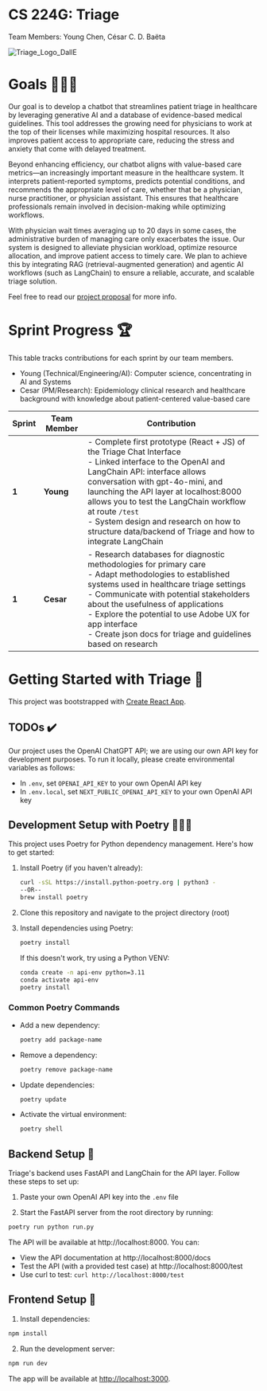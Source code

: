 # CS 224G: Triage

Team Members: Young Chen, César C. D. Baëta

![Triage_Logo_DallE](https://github.com/user-attachments/assets/dbbe05d2-3139-4889-b2b3-37b2d4e8ffd5)

# Goals 👨🏻‍⚕️
Our goal is to develop a chatbot that streamlines patient triage in healthcare by leveraging generative AI and a database of evidence-based medical guidelines. This tool addresses the growing need for physicians to work at the top of their licenses while maximizing hospital resources. It also improves patient access to appropriate care, reducing the stress and anxiety that come with delayed treatment.

Beyond enhancing efficiency, our chatbot aligns with value-based care metrics—an increasingly important measure in the healthcare system. It interprets patient-reported symptoms, predicts potential conditions, and recommends the appropriate level of care, whether that be a physician, nurse practitioner, or physician assistant. This ensures that healthcare professionals remain involved in decision-making while optimizing workflows.

With physician wait times averaging up to 20 days in some cases, the administrative burden of managing care only exacerbates the issue. Our system is designed to alleviate physician workload, optimize resource allocation, and improve patient access to timely care. We plan to achieve this by integrating RAG (retrieval-augmented generation) and agentic AI workflows (such as LangChain) to ensure a reliable, accurate, and scalable triage solution.

Feel free to read our [project proposal](https://docs.google.com/document/d/1e8rt0J3iPCRJJVk_Oy_Pvra7Q6esKACeQp7xBpgs9GE/edit?usp=sharing) for more info.

# Sprint Progress 🏆

This table tracks contributions for each sprint by our team members.
- Young (Technical/Engineering/AI): Computer science, concentrating in AI and Systems
- Cesar (PM/Research): Epidemiology clinical research and healthcare background with knowledge about patient-centered value-based care 

| Sprint  | Team Member | Contribution |
|---------|--------------|---------------|
| **1** | **Young** | - Complete first prototype (React + JS) of the Triage Chat Interface <br> - Linked interface to the OpenAI and LangChain API: interface allows conversation with gpt-4o-mini, and launching the API layer at localhost:8000 allows you to test the LangChain workflow at route `/test` <br> - System design and research on how to structure data/backend of Triage and how to integrate LangChain
| **1** | **Cesar** | - Research databases for diagnostic methodologies for primary care <br> - Adapt methodologies to established systems used in healthcare triage settings <br> - Communicate with potential stakeholders about the usefulness of applications <br> - Explore the potential to use Adobe UX for app interface <br> - Create json docs for triage and guidelines based on research <br>|


# Getting Started with Triage 🏁

This project was bootstrapped with [Create React App](https://github.com/facebook/create-react-app).

## TODOs ✔️

Our project uses the OpenAI ChatGPT API; we are using our own API key for development purposes. To run it locally, please create environmental variables as follows:
- In `.env`, set `OPENAI_API_KEY` to your own OpenAI API key
- In `.env.local`, set `NEXT_PUBLIC_OPENAI_API_KEY` to your own OpenAI API key

## Development Setup with Poetry 👩🏻‍💼

This project uses Poetry for Python dependency management. Here's how to get started:

1. Install Poetry (if you haven't already):
   ```bash
   curl -sSL https://install.python-poetry.org | python3 -
   --OR--
   brew install poetry
   ```

2. Clone this repository and navigate to the project directory (root)

3. Install dependencies using Poetry:
   ```bash
   poetry install
   ```
   If this doesn't work, try using a Python VENV:
      ```bash
   conda create -n api-env python=3.11
   conda activate api-env
   poetry install
   ```

### Common Poetry Commands

- Add a new dependency:
  ```bash
  poetry add package-name
  ```
- Remove a dependency:
  ```bash
  poetry remove package-name
  ```
- Update dependencies:
  ```bash
  poetry update
  ```
- Activate the virtual environment:
  ```bash
  poetry shell
  ```

## Backend Setup 🔧

Triage's backend uses FastAPI and LangChain for the API layer. Follow these steps to set up:

1. Paste your own OpenAI API key into the `.env` file

2. Start the FastAPI server from the root directory by running:
```bash
poetry run python run.py
```

The API will be available at http://localhost:8000. You can:
- View the API documentation at http://localhost:8000/docs
- Test the API (with a provided test case) at http://localhost:8000/test
- Use curl to test: `curl http://localhost:8000/test`

## Frontend Setup 🎨

1. Install dependencies:
```bash
npm install
```

2. Run the development server:
```bash
npm run dev
```

The app will be available at [http://localhost:3000](http://localhost:3000).
